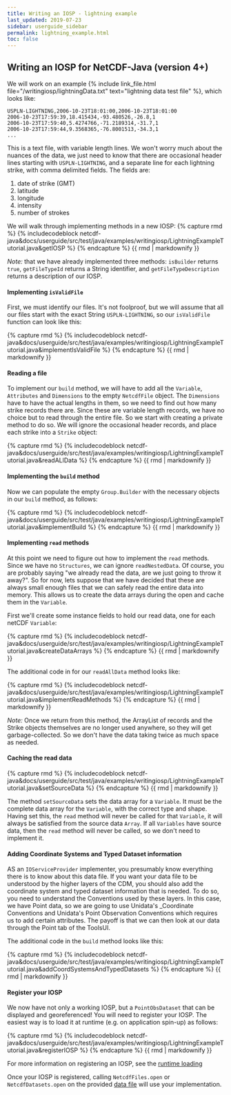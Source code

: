 ```yaml
---
title: Writing an IOSP - lightning example
last_updated: 2019-07-23
sidebar: userguide_sidebar
permalink: lightning_example.html
toc: false
---
```


## Writing an IOSP for NetCDF-Java (version 4+)

We will work on an example {% include link_file.html file="/writingiosp/lightningData.txt" text="lightning data test file" %}, which looks like:

~~~
USPLN-LIGHTNING,2006-10-23T18:01:00,2006-10-23T18:01:00
2006-10-23T17:59:39,18.415434,-93.480526,-26.8,1
2006-10-23T17:59:40,5.4274766,-71.2189314,-31.7,1
2006-10-23T17:59:44,9.3568365,-76.8001513,-34.3,1
...
~~~

This is a text file, with variable length lines. We won't worry much about the nuances of the data, we just need to know that there are occasional header lines 
starting with `USPLN-LIGHTNING`, and a separate line for each lightning strike, with comma delimited fields. The fields are:

1. date of strike (GMT)
2. latitude
3. longitude
4. intensity
5. number of strokes

We will walk through implementing methods in a new IOSP: 
{% capture rmd %}
{% includecodeblock netcdf-java&docs/userguide/src/test/java/examples/writingiosp/LightningExampleTutorial.java&getIOSP %}
{% endcapture %}
{{ rmd | markdownify }}

*Note:* that we have already implemented three methods: `isBuilder` returns `true`, `getFileTypeId` returns a String identifier, 
and `getFileTypeDescription` returns a description of our IOSP. 

#### Implementing `isValidFile`

First, we must identify our files. It's not foolproof, but we will assume that all our files start with the exact String `USPLN-LIGHTNING`, 
so our `isValidFile` function can look like this:

{% capture rmd %}
{% includecodeblock netcdf-java&docs/userguide/src/test/java/examples/writingiosp/LightningExampleTutorial.java&implementIsValidFile %}
{% endcapture %}
{{ rmd | markdownify }}

#### Reading a file

To implement our `build` method, we will have to add all the `Variable`, `Attributes` and `Dimensions` to the empty `NetcdfFile` object. 
The `Dimensions` have to have the actual lengths in them, so we need to find out how many strike records there are. 
Since these are variable length records, we have no choice but to read through the entire file. So we start with creating a private method to do so. 
We will ignore the occasional header records, and place each strike into a `Strike` object:

{% capture rmd %}
{% includecodeblock netcdf-java&docs/userguide/src/test/java/examples/writingiosp/LightningExampleTutorial.java&readALlData %}
{% endcapture %}
{{ rmd | markdownify }}

#### Implementing the `build` method

Now we can populate the empty `Group.Builder` with the necessary objects in our `build` method, as follows:

{% capture rmd %}
{% includecodeblock netcdf-java&docs/userguide/src/test/java/examples/writingiosp/LightningExampleTutorial.java&implementBuild %}
{% endcapture %}
{{ rmd | markdownify }}

#### Implementing `read` methods

At this point we need to figure out how to implement the `read` methods. Since we have no `Structures`, we can ignore `readNestedData`. 
Of course, you are probably saying "we already read the data, are we just going to throw it away?". 
So for now, lets suppose that we have decided that these are always small enough files that we can safely read the entire data into memory. 
This allows us to create the data arrays during the open and cache them in the `Variable`.  
 
First we'll create some instance fields to hold our read data, one for each netCDF `Variable`:

{% capture rmd %}
{% includecodeblock netcdf-java&docs/userguide/src/test/java/examples/writingiosp/LightningExampleTutorial.java&createDataArrays %}
{% endcapture %}
{{ rmd | markdownify }}

The additional code in for our `readAllData` method looks like:

{% capture rmd %}
{% includecodeblock netcdf-java&docs/userguide/src/test/java/examples/writingiosp/LightningExampleTutorial.java&implementReadMethods %}
{% endcapture %}
{{ rmd | markdownify }}

*Note:* Once we return from this method, the ArrayList of records and the Strike objects themselves are no longer used anywhere, 
so they will get garbage-collected. So we don't have the data taking twice as much space as needed.

#### Caching the read data
{% capture rmd %}
{% includecodeblock netcdf-java&docs/userguide/src/test/java/examples/writingiosp/LightningExampleTutorial.java&setSourceData %}
{% endcapture %}
{{ rmd | markdownify }}
   
The method `setSourceData` sets the data array for a `Variable`. It must be the complete data array for the `Variable`, with the correct type and shape. 
Having set this, the `read` method will never be called for that `Variable`, it will always be satisfied from the source data `Array`. 
If all `Variables` have source data, then the `read` method will never be called, so we don't need to implement it.

#### Adding Coordinate Systems and Typed Dataset information

AS an `IOServiceProvider` implementer, you presumably know everything there is to know about this data file. 
If you want your data file to be understood by the higher layers of the CDM, you should also add the coordinate system and typed dataset information that is needed. 
To do so, you need to understand the Conventions used by these layers. In this case, we have Point data, so we are going to use Unidata's _Coordinate Conventions and 
Unidata's Point Observation Conventions which requires us to add certain attributes. The payoff is that we can then look at our data through the Point tab of the ToolsUI.

The additional code in the `build` method looks like this:

{% capture rmd %}
{% includecodeblock netcdf-java&docs/userguide/src/test/java/examples/writingiosp/LightningExampleTutorial.java&addCoordSystemsAndTypedDatasets %}
{% endcapture %}
{{ rmd | markdownify }}


#### Register your IOSP
We now have not only a working IOSP, but a `PointObsDataset` that can be displayed and georeferenced! You will need to register your IOSP. 
The easiest way is to load it at runtime (e.g. on application spin-up) as follows:

{% capture rmd %}
{% includecodeblock netcdf-java&docs/userguide/src/test/java/examples/writingiosp/LightningExampleTutorial.java&registerIOSP %}
{% endcapture %}
{{ rmd | markdownify }}

For more information on registering an IOSP, see the [runtime loading](runtime_loading.html#register-an-ioserviceprovider)

Once your IOSP is registered, calling `NetcdfFiles.open` or `NetcdfDatasets.open` on the provided [data file](netcdfJava_tutorial/writingiosp/lightningData.txt) 
will use your implementation.